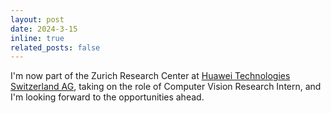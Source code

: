 ```yaml
---
layout: post
date: 2024-3-15
inline: true
related_posts: false
---
```


I'm now part of the Zurich Research Center at [Huawei Technologies Switzerland AG](https://www.huawei.com/ch-en/), taking on the role of Computer Vision Research Intern, and I'm looking forward to the opportunities ahead.

<!-- A simple inline announcement with Markdown emoji! :sparkles: :smile: -->
